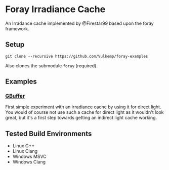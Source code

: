 # Foray Irradiance Cache
An Irradance cache implemented by @Firestar99 based upon the foray framework.

## Setup

```
git clone --recursive https://github.com/Vulkemp/foray-examples
```
Also clones the submodule `foray` (required).

## Examples
### [GBuffer](./examples/00-direct-light-cache)
First simple experiment with an irradiance cache by using it for direct light. You would of course not use such a cache for direct light as it wouldn't look great, 
but it's a first step towards getting an indirect light cache working.

## Tested Build Environments
* Linux G++
* Linux Clang
* Windows MSVC
* Windows Clang
